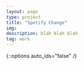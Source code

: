 ```yaml
---
layout: page
type: project
title: "Spotify Change"
img: 
description: blah blah blah
tag: work
---
```


{::options auto_ids="false" /}

